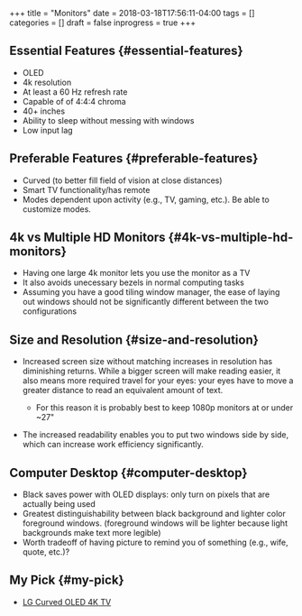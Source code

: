 +++
title = "Monitors"
date = 2018-03-18T17:56:11-04:00
tags = []
categories = []
draft = false
inprogress = true
+++

[//]: # (tags = ["essential gear", "display"], categories = ["Gear"])

## Essential Features {#essential-features}

-   OLED
-   4k resolution
-   At least a 60 Hz refresh rate
-   Capable of of 4:4:4 chroma
-   40+ inches
-   Ability to sleep without messing with windows
-   Low input lag


## Preferable Features {#preferable-features}

-   Curved (to better fill field of vision at close distances)
-   Smart TV functionality/has remote
-   Modes dependent upon activity (e.g., TV, gaming, etc.). Be able to customize modes.


## 4k vs Multiple HD Monitors {#4k-vs-multiple-hd-monitors}

-   Having one large 4k monitor lets you use the monitor as a TV
-   It also avoids unecessary bezels in normal computing tasks
-   Assuming you have a good tiling window manager, the ease of laying out windows should not be significantly different between the two configurations


## Size and Resolution {#size-and-resolution}

-   Increased screen size without matching increases in resolution has diminishing returns. While a bigger screen will make reading easier, it also means more required travel for your eyes: your eyes have to move a greater distance to read an equivalent amount of text.
    -   For this reason it is probably best to keep 1080p monitors at or under ~27"

-   The increased readability enables you to put two windows side by side, which can increase work efficiency significantly.


## Computer Desktop {#computer-desktop}

-   Black saves power with OLED displays: only turn on pixels that are actually being used
-   Greatest distinguishability between black background and lighter color foreground windows. (foreground windows will be lighter because light backgrounds make text more legible)
-   Worth tradeoff of having picture to remind you of something (e.g., wife, quote, etc.)?


## My Pick {#my-pick}

-   [LG Curved OLED 4K TV](https://www.amazon.com/LG-Electronics-OLED55C6P-Curved-55-Inch/dp/B01CDDTZMK/)
